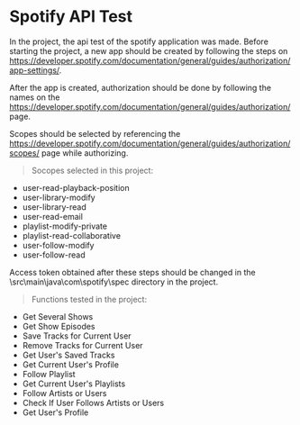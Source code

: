 # Spotify API Test 
In the project, the api test of the spotify application was made. Before starting the project, a new app should be created by following the steps on https://developer.spotify.com/documentation/general/guides/authorization/app-settings/.          

After the app is created, authorization should be done by following the names on the https://developer.spotify.com/documentation/general/guides/authorization/ page. 

Scopes should be selected by referencing the https://developer.spotify.com/documentation/general/guides/authorization/scopes/ page while authorizing.

>Socopes selected in this project:
- user-read-playback-position
- user-library-modify
- user-library-read
- user-read-email
- playlist-modify-private
- playlist-read-collaborative
- user-follow-modify
- user-follow-read

Access token obtained after these steps should be changed in the \src\main\java\com\spotify\spec directory in the project.

>Functions tested in the project:
- Get Several Shows
- Get Show Episodes
- Save Tracks for Current User
- Remove Tracks for Current User
- Get User's Saved Tracks
- Get Current User's Profile
- Follow Playlist
- Get Current User's Playlists
- Follow Artists or Users
- Check If User Follows Artists or Users
- Get User's Profile
